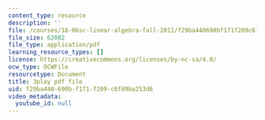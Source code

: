 ```yaml
---
content_type: resource
description: ''
file: /courses/18-06sc-linear-algebra-fall-2011/f29ba440690bf171f209c6fd9ba253d6_QuZL5IKpO_U.pdf
file_size: 62082
file_type: application/pdf
learning_resource_types: []
license: https://creativecommons.org/licenses/by-nc-sa/4.0/
ocw_type: OCWFile
resourcetype: Document
title: 3play pdf file
uid: f29ba440-690b-f171-f209-c6fd9ba253d6
video_metadata:
  youtube_id: null
---
```

